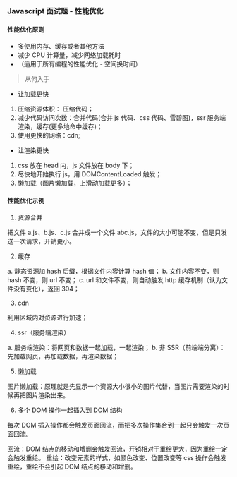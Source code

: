 ### Javascript 面试题 - 性能优化

#### 性能优化原则

- 多使用内存、缓存或者其他方法
- 减少 CPU 计算量，减少网络加载耗时
- （适用于所有编程的性能优化 - 空间换时间）

> 从何入手

- 让加载更快

1. 压缩资源体积： 压缩代码；
2. 减少代码访问次数：合并代码(合并 js 代码、css 代码、雪碧图)，ssr 服务端渲染，缓存(更多地命中缓存)；
3. 使用更快的网络：cdn;

- 让渲染更快

1. css 放在 head 内，js 文件放在 body 下；
2. 尽快地开始执行 js，用 DOMContentLoaded 触发；
3. 懒加载（图片懒加载，上滑动加载更多）；

#### 性能优化示例

1. 资源合并

把文件 a.js、b.js、c.js 合并成一个文件 abc.js，文件的大小可能不变，但是只发送一次请求，开销更小。

2. 缓存

a. 静态资源加 hash 后缀，根据文件内容计算 hash 值；
b. 文件内容不变，则 hash 不变，则 url 不变；
c. url 和文件不变，则自动触发 http 缓存机制（认为文件没有变化），返回 304；

3. cdn

利用区域内对资源进行加速；

4. ssr（服务端渲染）

a. 服务端渲染：将网页和数据一起加载，一起渲染；
b. 非 SSR（前端端分离）：先加载网页，再加载数据，再渲染数据；

5. 懒加载

图片懒加载：原理就是先显示一个资源大小很小的图片代替，当图片需要渲染的时候再把图片渲染出来。

6. 多个 DOM 操作一起插入到 DOM 结构

每次 DOM 插入操作都会触发页面回流，而把多次操作集合到一起只会触发一次页面回流。

回流：DOM 结点的移动和增删会触发回流，开销相对于重绘更大，因为重绘一定会触发重绘。
重绘：改变元素的样式，如颜色改变、位置改变等 css 操作会触发重绘，重绘不会引起 DOM 结点的移动和增删。

